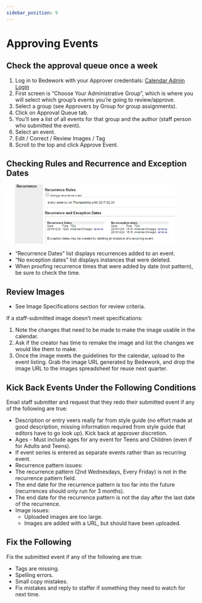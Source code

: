 ```yaml
---
sidebar_position: 9
---
```


# Approving Events

## Check the approval queue once a week

1.	Log in to Bedework with your Approver credentials: [Calendar Admin Login](https://events.library.nashville.org/caladmin)
1.	First screen is “Choose Your Administrative Group”, which is where you will select which group’s events you’re going to review/approve.
1.	Select a group (see Approvers by Group for group assignments).
1.	Click on Approval Queue tab.
1.	You’ll see a list of all events for that group and the author (staff person who submitted the event).
1.	Select an event.
1.	Edit / Correct / Review Images / Tag
1.	Scroll to the top and click Approve Event.

## Checking Rules and Recurrence and Exception Dates

![img "checking rules and exception dates"](../../src/img/checking-recurrence-rules.jpg)

-	“Recurrence Dates” list displays recurrences added to an event.
- “No exception dates” list displays instances that were deleted.
-	When proofing recurrence times that were added by date (not pattern), be sure to check the time.

## Review Images
- See Image Specifications section for review criteria.

If a staff-submitted image doesn’t meet specifications:
1.	Note the changes that need to be made to make the image usable in the calendar.
2.	Ask if the creator has time to remake the image and list the changes we would like them to make.
3.	Once the image meets the guidelines for the calendar, upload to the event listing. Grab the image URL generated by Bedework, and drop the image URL to the images spreadsheet for reuse next quarter.

## Kick Back Events Under the Following Conditions
Email staff submitter and request that they redo their submitted event if any of the following are true:
-	Description or entry veers really far from style guide (no effort made at good description, missing information required from style guide that editors have to go look up). Kick back at approver discretion.
-	Ages - Must include ages for any event for Teens and Children (even if for Adults and Teens).
-	If event series is entered as separate events rather than as recurring event.
-	Recurrence pattern issues:
-	The recurrence pattern (2nd Wednesdays, Every Friday) is not in the recurrence pattern field.
-	The end date for the recurrence pattern is too far into the future (recurrences should only run for 3 months).
-	The end date for the recurrence pattern is not the day after the last date of the recurrence.
-	Image issues:
    -	Uploaded images are too large.
    -	Images are added with a URL, but should have been uploaded.

## Fix the Following
Fix the submitted event if any of the following are true:
-	Tags are missing.
-	Spelling errors.
-	Small copy mistakes.
-	Fix mistakes and reply to staffer if something they need to watch for next time.
